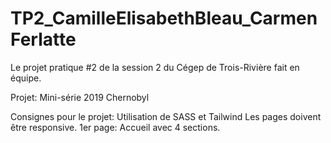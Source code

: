# TP2_CamilleElisabethBleau_CarmenFerlatte
Le projet pratique #2 de la session 2 du Cégep de Trois-Rivière fait en équipe.

Projet: Mini-série 2019 Chernobyl

Consignes pour le projet: 
Utilisation de SASS et Tailwind
Les pages doivent être responsive.
1er page: Accueil avec 4 sections.
